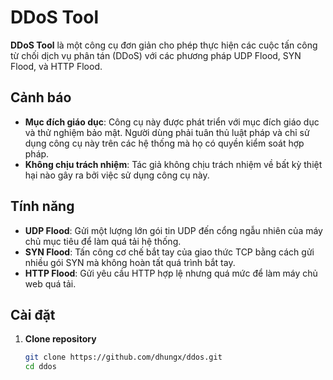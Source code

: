 # DDoS Tool

**DDoS Tool** là một công cụ đơn giản cho phép thực hiện các cuộc tấn công từ chối dịch vụ phân tán (DDoS) với các phương pháp UDP Flood, SYN Flood, và HTTP Flood.

## **Cảnh báo**
- **Mục đích giáo dục**: Công cụ này được phát triển với mục đích giáo dục và thử nghiệm bảo mật. Người dùng phải tuân thủ luật pháp và chỉ sử dụng công cụ này trên các hệ thống mà họ có quyền kiểm soát hợp pháp.
- **Không chịu trách nhiệm**: Tác giả không chịu trách nhiệm về bất kỳ thiệt hại nào gây ra bởi việc sử dụng công cụ này.

## **Tính năng**
- **UDP Flood**: Gửi một lượng lớn gói tin UDP đến cổng ngẫu nhiên của máy chủ mục tiêu để làm quá tải hệ thống.
- **SYN Flood**: Tấn công cơ chế bắt tay của giao thức TCP bằng cách gửi nhiều gói SYN mà không hoàn tất quá trình bắt tay.
- **HTTP Flood**: Gửi yêu cầu HTTP hợp lệ nhưng quá mức để làm máy chủ web quá tải.

## **Cài đặt**

1. **Clone repository**
   ```bash
   git clone https://github.com/dhungx/ddos.git
   cd ddos
